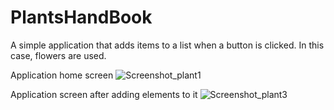 # PlantsHandBook

A simple application that adds items to a list when a button is clicked. In this case, flowers are used.

Application home screen
![Screenshot_plant1](https://user-images.githubusercontent.com/104642065/215808232-86df6a38-aa2b-4c30-b67a-ec7a3e3ec6c9.png)

Application screen after adding elements to it
![Screenshot_plant3](https://user-images.githubusercontent.com/104642065/215808436-2e918900-076b-4899-9a6a-94acfeef5f37.png)
